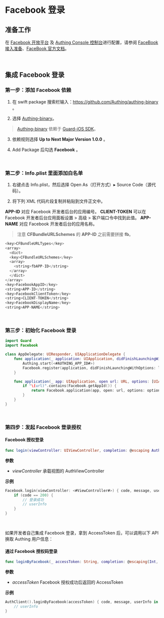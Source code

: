 # Facebook 登录

<LastUpdated/>

## 准备工作

在 [Facebook 开放平台](https://developers.facebook.com/) 及 [Authing Console 控制台](https://authing.cn/)进行配置，请参阅 [FaceBook 接入准备](../../../guides/connections/social/facebook/README.md)、[FaceBook 官方文档](https://developers.facebook.com/docs/facebook-login/ios)。

<br>

## 集成 Facebook 登录

### 第一步：添加 Facebook 依赖

1. 在 swift package 搜索栏输入：https://github.com/Authing/authing-binary 。

2. 选择 [Authing-binary](https://github.com/Authing/authing-binary)。
> [Authing-binary](https://github.com/Authing/authing-binary) 依赖于 [Guard-iOS SDK](https://github.com/Authing/guard-ios)。

3. 依赖规则选择 **Up to Next Major Version 1.0.0** 。

4. Add Package 后勾选 **Facebook** 。

<br>

### 第二步：Info.plist 里面添加白名单

1. 右键点击 Info.plist，然后选择 Open As（打开方式）▸ Source Code（源代码）。
   
2. 将下列 XML 代码片段复制并粘贴到文件正文中。
   
**APP-ID** 对应 Facebook 开发者后台的应用编号。
**CLIENT-TOKEN** 可以在 Facebook 开发者后台应用面板设置 > 高级 > 客户端口令中找到此值。
**APP-NAME** 对应 Facebook 开发者后台的应用名称。

> 注意 **CFBundleURLSchemes** 的 **APP-ID** 之前需要拼接 **fb**。

```swift
<key>CFBundleURLTypes</key>
<array>
  <dict>
  <key>CFBundleURLSchemes</key>
  <array>
    <string>fbAPP-ID</string>
  </array>
  </dict>
</array>
<key>FacebookAppID</key>
<string>APP-ID</string>
<key>FacebookClientToken</key>
<string>CLIENT-TOKEN</string>
<key>FacebookDisplayName</key>
<string>APP-NAME</string>
```
<br>

### 第三步：初始化 Facebook 登录
```swift
import Guard
import Facebook

class AppDelegate: UIResponder, UIApplicationDelegate {
    func application(_ application: UIApplication, didFinishLaunchingWithOptions launchOptions: [UIApplication.LaunchOptionsKey: Any]?) -> Bool {
        Authing.start(<#AUTHING_APP_ID#>)
        Facebook.register(application, didFinishLaunchingWithOptions: launchOptions)
    }

    func application(_ app: UIApplication, open url: URL, options: [UIApplication.OpenURLOptionsKey : Any] = [:]) -> Bool {
        if "\(url)".contains(Facebook.getAppId()) {
            return Facebook.application(app, open: url, options: options)
        }
    }
}
 ```
<br>

### 第四步：发起 Facebook 登录授权
#### Facebook 授权登录

```swift
func login(viewController: UIViewController, completion: @escaping Authing.AuthCompletion) -> Void
```

**参数**

* *viewController* 承载视图的 AuthViewController
  
**示例**

```swift
Facebook.login(viewController: <#ViewController#>) { code, message, userInfo in
    if (code == 200) {
        // 登录成功
        // userInfo
    }
}
```

<br>

如果开发者自己集成 Facebook 登录，拿到 AccessToken 后，可以调用以下 API 换取 Authing 用户信息：

#### 通过 Facebook 授权码登录

```swift
func loginByFacebook(_ accessToken: String, completion: @escaping(Int, String?, UserInfo?) -> Void)
```

**参数**

* *accessToken* Facebook 授权成功后返回的 AccessToken

**示例**

```swift
AuthClient().loginByFacebook(accessToken) { code, message, userInfo in
    // userInfo
}
```